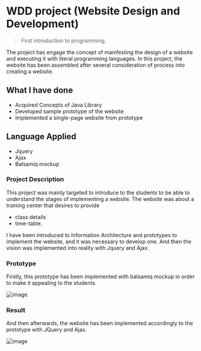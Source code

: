 # WDD project (Website Design and Development)
> First introduction to programming.

The project has engage the concept of manifesting the design of a website and executing it with literal programming languages.
In this project, the website has been assembled after several consideration of process into creating a website.

## What I have done
- Acquired Concepts of Java Library
- Developed sample prototype of the website
- Implemented a single-page website from prototype

## Language Applied
- Jquery
- Ajax
- Balsamiq mockup

### Project Description
This project was mainly targeted to introduce to the students to be able to understand the stages of implementing a website. The website was about a training center that desires to provide
- class details
- time-table.

I have been introduced to Information Architecture and prototypes to implement the website, and it was necessary to develop one. And then the vision was implemented into reality with Jquery and Ajax.


### Prototype
Firstly, this prototype has been implemented with balsamiq mockup in order to make it appealing to the students.

![image](https://user-images.githubusercontent.com/67733905/143006807-16c9730a-3c15-41bb-9307-d378c1436465.png)
### Result
And then afterwards, the website has been implemented accordingly to the prototype with JQuery and Ajax.

![image](https://user-images.githubusercontent.com/67733905/143007099-159f150b-adaf-4818-bdbb-6ea740ef3404.png)


